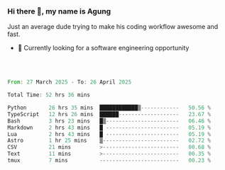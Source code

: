 ### Hi there 👋, my name is Agung
Just an average dude trying to make his coding workflow awesome and fast.

<!--
**agungfir98/agungfir98** is a ✨ _special_ ✨ repository because its `README.md` (this file) appears on your GitHub profile.
-->

- 🔭 Currently looking for a software engineering opportunity
<br/>
<br/>
<!--START_SECTION:waka-->

```rust
From: 27 March 2025 - To: 26 April 2025

Total Time: 52 hrs 36 mins

Python       26 hrs 35 mins  ████████████▒------------   50.56 %
TypeScript   12 hrs 26 mins  ██████-------------------   23.67 %
Bash         3 hrs 23 mins   █▒-----------------------   06.46 %
Markdown     2 hrs 43 mins   █ -----------------------   05.19 %
Lua          2 hrs 43 mins   █ -----------------------   05.19 %
Astro        1 hr 25 mins    ▒------------------------   02.72 %
CSV          21 mins         >------------------------   00.68 %
Text         11 mins         >------------------------   00.35 %
tmux         7 mins          -------------------------   00.23 %
```

<!--END_SECTION:waka-->
